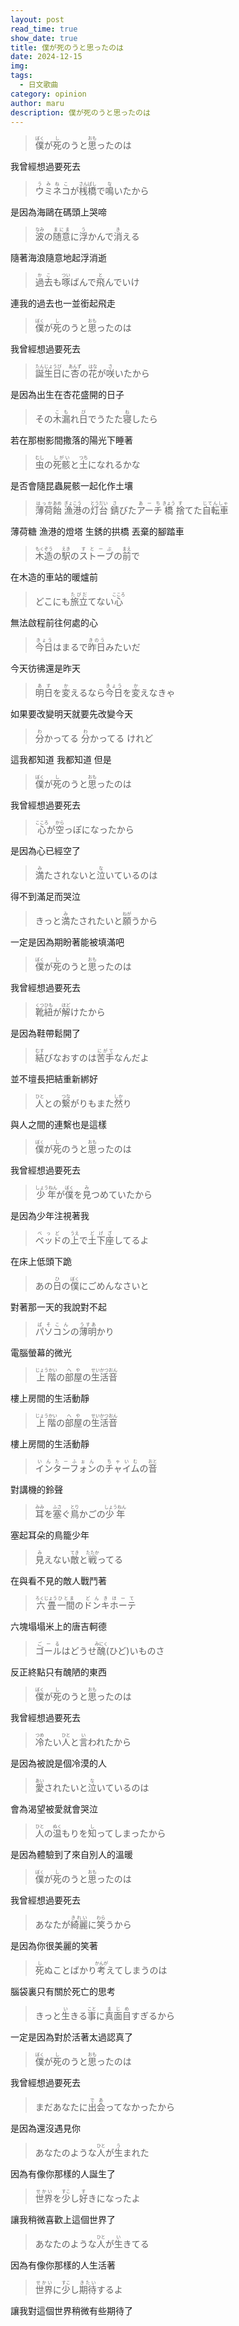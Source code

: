 ```yaml
---
layout: post
read_time: true
show_date: true
title: 僕が死のうと思ったのは
date: 2024-12-15
img: 
tags:
  - 日文歌曲
category: opinion
author: maru
description: 僕が死のうと思ったのは
---
```

> <p lang="ja" class="lyrics-source font-jp1 no-line-height notranslate"><ruby><rb>僕</rb><rt>ぼく</rt></ruby>が<ruby><rb>死</rb><rt>し</rt></ruby>のうと<ruby><rb>思</rb><rt>おも</rt></ruby>ったのは</p>
我曾經想過要死去

> <p lang="ja" class="lyrics-source font-jp1 no-line-height notranslate"><ruby><rb>ウミネコ</rb><rt>うみねこ</rt></ruby>が<ruby><rb>桟橋</rb><rt>さんばし</rt></ruby>で<ruby><rb>鳴</rb><rt>な</rt></ruby>いたから</p>
是因為海鷗在碼頭上哭啼

> <p lang="ja" class="lyrics-source font-jp1 no-line-height notranslate"><ruby><rb>波</rb><rt>なみ</rt></ruby>の<ruby><rb>随意</rb><rt>まにま</rt></ruby>に<ruby><rb>浮</rb><rt>う</rt></ruby>かんで<ruby><rb>消</rb><rt>き</rt></ruby>える</p>
隨著海浪隨意地起浮消逝

> <p lang="ja" class="lyrics-source font-jp1 no-line-height notranslate"><ruby><rb>過去</rb><rt>かこ</rt></ruby>も<ruby><rb>啄</rb><rt>つい</rt></ruby>ばんで<ruby><rb>飛</rb><rt>と</rt></ruby>んでいけ</p>
連我的過去也一並銜起飛走

> <p lang="ja" class="lyrics-source font-jp1 no-line-height notranslate"><ruby><rb>僕</rb><rt>ぼく</rt></ruby>が<ruby><rb>死</rb><rt>し</rt></ruby>のうと<ruby><rb>思</rb><rt>おも</rt></ruby>ったのは</p>
我曾經想過要死去

> <p lang="ja" class="lyrics-source font-jp1 no-line-height notranslate"><ruby><rb>誕生日</rb><rt>たんじょうび</rt></ruby>に<ruby><rb>杏</rb><rt>あんず</rt></ruby>の<ruby><rb>花</rb><rt>はな</rt></ruby>が<ruby><rb>咲</rb><rt>さ</rt></ruby>いたから</p>
是因為出生在杏花盛開的日子

> <p lang="ja" class="lyrics-source font-jp1 no-line-height notranslate">その<ruby><rb>木漏</rb><rt>こも</rt></ruby>れ<ruby><rb>日</rb><rt>び</rt></ruby>でうたた<ruby><rb>寝</rb><rt>ね</rt></ruby>したら</p>
若在那樹影間撒落的陽光下睡著

> <p lang="ja" class="lyrics-source font-jp1 no-line-height notranslate"><ruby><rb>虫</rb><rt>むし</rt></ruby>の<ruby><rb>死骸</rb><rt>しがい</rt></ruby>と<ruby><rb>土</rb><rt>つち</rt></ruby>になれるかな</p>
是否會隨昆蟲屍骸一起化作土壤

> <p lang="ja" class="lyrics-source font-jp1 no-line-height notranslate"><ruby><rb>薄荷</rb><rt>はっか</rt></ruby><ruby><rb>飴</rb><rt>あめ</rt></ruby> <ruby><rb>漁港</rb><rt>ぎょこう</rt></ruby>の<ruby><rb>灯台</rb><rt>とうだい</rt></ruby> <ruby><rb>錆</rb><rt>さ</rt></ruby>びた<ruby><rb>アーチ</rb><rt>あーち</rt></ruby><ruby><rb>橋</rb><rt>きょう</rt></ruby> <ruby><rb>捨</rb><rt>す</rt></ruby>てた<ruby><rb>自転車</rb><rt>じてんしゃ</rt></ruby></p>
薄荷糖 漁港的燈塔 生銹的拱橋 丟棄的腳踏車

> <p lang="ja" class="lyrics-source font-jp1 no-line-height notranslate"><ruby><rb>木造</rb><rt>もくぞう</rt></ruby>の<ruby><rb>駅</rb><rt>えき</rt></ruby>の<ruby><rb>ストーブ</rb><rt>すとーぶ</rt></ruby>の<ruby><rb>前</rb><rt>まえ</rt></ruby>で</p>
在木造的車站的暖爐前

> <p lang="ja" class="lyrics-source font-jp1 no-line-height notranslate">どこにも<ruby><rb>旅立</rb><rt>たびだ</rt></ruby>てない<ruby><rb>心</rb><rt>こころ</rt></ruby></p>
無法啟程前往何處的心

> <p lang="ja" class="lyrics-source font-jp1 no-line-height notranslate"><ruby><rb>今日</rb><rt>きょう</rt></ruby>はまるで<ruby><rb>昨日</rb><rt>きのう</rt></ruby>みたいだ</p>
今天彷彿還是昨天

> <p lang="ja" class="lyrics-source font-jp1 no-line-height notranslate"><ruby><rb>明日</rb><rt>あす</rt></ruby>を<ruby><rb>変</rb><rt>か</rt></ruby>えるなら<ruby><rb>今日</rb><rt>きょう</rt></ruby>を<ruby><rb>変</rb><rt>か</rt></ruby>えなきゃ</p>
如果要改變明天就要先改變今天

> <p lang="ja" class="lyrics-source font-jp1 no-line-height notranslate"><ruby><rb>分</rb><rt>わ</rt></ruby>かってる <ruby><rb>分</rb><rt>わ</rt></ruby>かってる けれど</p>
這我都知道 我都知道 但是

> <p lang="ja" class="lyrics-source font-jp1 no-line-height notranslate"><ruby><rb>僕</rb><rt>ぼく</rt></ruby>が<ruby><rb>死</rb><rt>し</rt></ruby>のうと<ruby><rb>思</rb><rt>おも</rt></ruby>ったのは</p>
我曾經想過要死去

> <p lang="ja" class="lyrics-source font-jp1 no-line-height notranslate"><ruby><rb>心</rb><rt>こころ</rt></ruby>が<ruby><rb>空</rb><rt>から</rt></ruby>っぽになったから</p>
是因為心已經空了

> <p lang="ja" class="lyrics-source font-jp1 no-line-height notranslate"><ruby><rb>満</rb><rt>み</rt></ruby>たされないと<ruby><rb>泣</rb><rt>な</rt></ruby>いているのは</p>
得不到滿足而哭泣

> <p lang="ja" class="lyrics-source font-jp1 no-line-height notranslate">きっと<ruby><rb>満</rb><rt>み</rt></ruby>たされたいと<ruby><rb>願</rb><rt>ねが</rt></ruby>うから</p>
一定是因為期盼著能被填滿吧

> <p lang="ja" class="lyrics-source font-jp1 no-line-height notranslate"><ruby><rb>僕</rb><rt>ぼく</rt></ruby>が<ruby><rb>死</rb><rt>し</rt></ruby>のうと<ruby><rb>思</rb><rt>おも</rt></ruby>ったのは</p>
我曾經想過要死去

> <p lang="ja" class="lyrics-source font-jp1 no-line-height notranslate"><ruby><rb>靴紐</rb><rt>くつひも</rt></ruby>が<ruby><rb>解</rb><rt>ほど</rt></ruby>けたから</p>
是因為鞋帶鬆開了

> <p lang="ja" class="lyrics-source font-jp1 no-line-height notranslate"><ruby><rb>結</rb><rt>むす</rt></ruby>びなおすのは<ruby><rb>苦手</rb><rt>にがて</rt></ruby>なんだよ</p>
並不壇長把結重新綁好

> <p lang="ja" class="lyrics-source font-jp1 no-line-height notranslate"><ruby><rb>人</rb><rt>ひと</rt></ruby>との<ruby><rb>繋</rb><rt>つな</rt></ruby>がりもまた<ruby><rb>然</rb><rt>しか</rt></ruby>り</p>
與人之間的連繫也是這樣

> <p lang="ja" class="lyrics-source font-jp1 no-line-height notranslate"><ruby><rb>僕</rb><rt>ぼく</rt></ruby>が<ruby><rb>死</rb><rt>し</rt></ruby>のうと<ruby><rb>思</rb><rt>おも</rt></ruby>ったのは</p>
我曾經想過要死去

> <p lang="ja" class="lyrics-source font-jp1 no-line-height notranslate"><ruby><rb>少年</rb><rt>しょうねん</rt></ruby>が<ruby><rb>僕</rb><rt>ぼく</rt></ruby>を<ruby><rb>見</rb><rt>み</rt></ruby>つめていたから</p>
是因為少年注視著我

> <p lang="ja" class="lyrics-source font-jp1 no-line-height notranslate"><ruby><rb>ベッド</rb><rt>べっど</rt></ruby>の<ruby><rb>上</rb><rt>うえ</rt></ruby>で<ruby><rb>土下座</rb><rt>どげざ</rt></ruby>してるよ</p>
在床上低頭下跪

> <p lang="ja" class="lyrics-source font-jp1 no-line-height notranslate">あの<ruby><rb>日</rb><rt>ひ</rt></ruby>の<ruby><rb>僕</rb><rt>ぼく</rt></ruby>にごめんなさいと</p>
對著那一天的我說對不起

> <p lang="ja" class="lyrics-source font-jp1 no-line-height notranslate"><ruby><rb>パソコン</rb><rt>ぱそこん</rt></ruby>の<ruby><rb>薄明</rb><rt>うすあ</rt></ruby>かり</p>
電腦螢幕的微光

> <p lang="ja" class="lyrics-source font-jp1 no-line-height notranslate"><ruby><rb>上階</rb><rt>じょうかい</rt></ruby>の<ruby><rb>部屋</rb><rt>へや</rt></ruby>の<ruby><rb>生活音</rb><rt>せいかつおん</rt></ruby></p>
樓上房間的生活動靜

> <p lang="ja" class="lyrics-source font-jp1 no-line-height notranslate"><ruby><rb>上階</rb><rt>じょうかい</rt></ruby>の<ruby><rb>部屋</rb><rt>へや</rt></ruby>の<ruby><rb>生活音</rb><rt>せいかつおん</rt></ruby></p>
樓上房間的生活動靜

> <p lang="ja" class="lyrics-source font-jp1 no-line-height notranslate"><ruby><rb>インターフォン</rb><rt>いんたーふぉん</rt></ruby>の<ruby><rb>チャイム</rb><rt>ちゃいむ</rt></ruby>の<ruby><rb>音</rb><rt>おと</rt></ruby></p>
對講機的鈴聲

> <p lang="ja" class="lyrics-source font-jp1 no-line-height notranslate"><ruby><rb>耳</rb><rt>みみ</rt></ruby>を<ruby><rb>塞</rb><rt>ふさ</rt></ruby>ぐ<ruby><rb>鳥</rb><rt>とり</rt></ruby>かごの<ruby><rb>少年</rb><rt>しょうねん</rt></ruby></p>
塞起耳朵的鳥籠少年

> <p lang="ja" class="lyrics-source font-jp1 no-line-height notranslate"><ruby><rb>見</rb><rt>み</rt></ruby>えない<ruby><rb>敵</rb><rt>てき</rt></ruby>と<ruby><rb>戦</rb><rt>たたか</rt></ruby>ってる</p>
在與看不見的敵人戰鬥著

> <p lang="ja" class="lyrics-source font-jp1 no-line-height notranslate"><ruby><rb>六畳</rb><rt>ろくじょう</rt></ruby><ruby><rb>一間</rb><rt>ひとま</rt></ruby>の<ruby><rb>ドンキホーテ</rb><rt>どんきほーて</rt></ruby></p>
六塊塌塌米上的唐吉軻德

> <p lang="ja" class="lyrics-source font-jp1 no-line-height notranslate"><ruby><rb>ゴール</rb><rt>ごーる</rt></ruby>はどうせ<ruby><rb>醜</rb><rt>みにく</rt></ruby>(ひど)いものさ</p>
反正終點只有醜陋的東西

> <p lang="ja" class="lyrics-source font-jp1 no-line-height notranslate"><ruby><rb>僕</rb><rt>ぼく</rt></ruby>が<ruby><rb>死</rb><rt>し</rt></ruby>のうと<ruby><rb>思</rb><rt>おも</rt></ruby>ったのは</p>
我曾經想過要死去

> <p lang="ja" class="lyrics-source font-jp1 no-line-height notranslate"><ruby><rb>冷</rb><rt>つめ</rt></ruby>たい<ruby><rb>人</rb><rt>ひと</rt></ruby>と<ruby><rb>言</rb><rt>い</rt></ruby>われたから</p>
是因為被說是個冷漠的人

> <p lang="ja" class="lyrics-source font-jp1 no-line-height notranslate"><ruby><rb>愛</rb><rt>あい</rt></ruby>されたいと<ruby><rb>泣</rb><rt>な</rt></ruby>いているのは</p>
會為渴望被愛就會哭泣

> <p lang="ja" class="lyrics-source font-jp1 no-line-height notranslate"><ruby><rb>人</rb><rt>ひと</rt></ruby>の<ruby><rb>温</rb><rt>ぬく</rt></ruby>もりを<ruby><rb>知</rb><rt>し</rt></ruby>ってしまったから</p>
是因為體驗到了來自別人的溫暖

> <p lang="ja" class="lyrics-source font-jp1 no-line-height notranslate"><ruby><rb>僕</rb><rt>ぼく</rt></ruby>が<ruby><rb>死</rb><rt>し</rt></ruby>のうと<ruby><rb>思</rb><rt>おも</rt></ruby>ったのは</p>
我曾經想過要死去

> <p lang="ja" class="lyrics-source font-jp1 no-line-height notranslate">あなたが<ruby><rb>綺麗</rb><rt>きれい</rt></ruby>に<ruby><rb>笑</rb><rt>わら</rt></ruby>うから</p>
是因為你很美麗的笑著

> <p lang="ja" class="lyrics-source font-jp1 no-line-height notranslate"><ruby><rb>死</rb><rt>し</rt></ruby>ぬことばかり<ruby><rb>考</rb><rt>かんが</rt></ruby>えてしまうのは</p>
腦袋裏只有關於死亡的思考

> <p lang="ja" class="lyrics-source font-jp1 no-line-height notranslate">きっと<ruby><rb>生</rb><rt>い</rt></ruby>きる<ruby><rb>事</rb><rt>こと</rt></ruby>に<ruby><rb>真面目</rb><rt>まじめ</rt></ruby>すぎるから</p>
一定是因為對於活著太過認真了

> <p lang="ja" class="lyrics-source font-jp1 no-line-height notranslate"><ruby><rb>僕</rb><rt>ぼく</rt></ruby>が<ruby><rb>死</rb><rt>し</rt></ruby>のうと<ruby><rb>思</rb><rt>おも</rt></ruby>ったのは</p>
我曾經想過要死去

> <p lang="ja" class="lyrics-source font-jp1 no-line-height notranslate">まだあなたに<ruby><rb>出会</rb><rt>であ</rt></ruby>ってなかったから</p>
是因為還沒遇見你

> <p lang="ja" class="lyrics-source font-jp1 no-line-height notranslate">あなたのような<ruby><rb>人</rb><rt>ひと</rt></ruby>が<ruby><rb>生</rb><rt>う</rt></ruby>まれた</p>
因為有像你那樣的人誕生了

> <p lang="ja" class="lyrics-source font-jp1 no-line-height notranslate"><ruby><rb>世界</rb><rt>せかい</rt></ruby>を<ruby><rb>少</rb><rt>すこ</rt></ruby>し<ruby><rb>好</rb><rt>す</rt></ruby>きになったよ</p>
讓我稍微喜歡上這個世界了

> <p lang="ja" class="lyrics-source font-jp1 no-line-height notranslate">あなたのような<ruby><rb>人</rb><rt>ひと</rt></ruby>が<ruby><rb>生</rb><rt>い</rt></ruby>きてる</p>
因為有像你那樣的人生活著

> <p lang="ja" class="lyrics-source font-jp1 no-line-height notranslate"><ruby><rb>世界</rb><rt>せかい</rt></ruby>に<ruby><rb>少</rb><rt>すこ</rt></ruby>し<ruby><rb>期待</rb><rt>きたい</rt></ruby>するよ</p>
讓我對這個世界稍微有些期待了